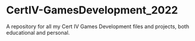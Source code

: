 # CertIV-GamesDevelopment_2022
A repository for all my Cert IV Games Development files and projects, both educational and personal.
